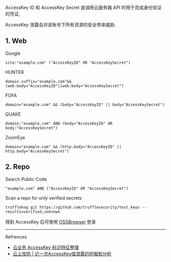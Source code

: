 AccessKey ID 和 AccessKey Secret 是调用云服务器 API 时用于完成身份验证的凭证,

AccessKey 泄露会对该账号下所有资源的安全带来威胁.

## 1. Web

Google

```
site:"example.com" ("AccessKeyID" OR "AccessKeySecret")
```

HUNTER

```
domain.suffix="example.com"&&(web.body="AccessKeyID"||web.body="AccessKeySecret")
```

FOFA

```
domain="example.com" && (body="AccessKeyID" || body="AccessKeySecret")
```

QUAKE

```
domain:"example.com" AND (body="AccessKeyID" OR body:"AccessKeySecret")
```

ZoomEye

```
domain="example.com" && (http.body="AccessKeyID" || http.body="AccessKeySecret")
```

## 2. Repo

Search Public Code

```
"example.com" AND ("AccessKeyID" OR "AccessKeySecret")
```

Scan a repo for only verified secrets

```
trufflehog git https://github.com/trufflesecurity/test_keys --results=verified,unknown
```

得到 AccessKey 后可使用 [OSSBrowser](https://help.aliyun.com/zh/oss/developer-reference/ossbrowser-2-0-overview?spm=a2c4g.11186623.help-menu-31815.d_3_4_3_0.29b73cca99hU99) 登录

---

Refrences

- [云业务 AccessKey 标识特征整理](https://wiki.teamssix.com/cloudservice/more/)
- [云上攻防 | 记一次AccessKey值泄露的挖掘和分析](https://rivers.chaitin.cn/blog/cqq5arp0lnec5jjugkqg)